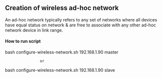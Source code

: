 ## Creation of wireless ad-hoc network
An ad-hoc network typically refers to any set of networks where all devices have equal 
status on network & are free to associate with any other ad-hoc network device in link range.

#### How to run script 

bash configure-wireless-network.sh 192.168.1.90 master 

					or

bash configure-wireless-network.sh 192.168.1.90 slave
